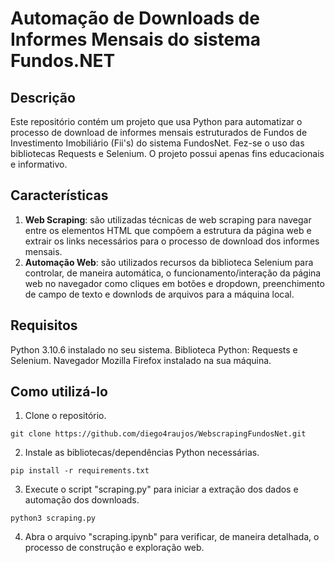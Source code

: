 # Automação de Downloads de Informes Mensais do sistema Fundos.NET

## Descrição
Este repositório contém um projeto que usa Python para automatizar o processo de download de informes mensais estruturados de Fundos de Investimento Imobiliário (Fii's) do sistema FundosNet. Fez-se o uso das bibliotecas Requests e Selenium. O projeto possui apenas fins educacionais e informativo.


## Características
1. **Web Scraping**: são utilizadas técnicas de web scraping para navegar entre os elementos HTML que compõem a estrutura da página web e extrair os links necessários para o processo de download dos informes mensais.
2. **Automação Web**: são utilizados recursos da biblioteca Selenium para controlar, de maneira automática, o funcionamento/interação da página web no navegador como cliques em botões e dropdown, preenchimento de campo de texto e downlods de arquivos para a máquina local.

## Requisitos
Python 3.10.6 instalado no seu sistema.
Biblioteca Python: Requests e Selenium.
Navegador Mozilla Firefox instalado na sua máquina.

## Como utilizá-lo
1. Clone o repositório.
```
git clone https://github.com/diego4raujos/WebscrapingFundosNet.git
```
2. Instale as bibliotecas/dependências Python necessárias.
```
pip install -r requirements.txt
```
3. Execute o script "scraping.py" para iniciar a extração dos dados e automação dos downloads.
```
python3 scraping.py
```
4. Abra o arquivo "scraping.ipynb" para verificar, de maneira detalhada, o processo de construção e exploração web.

